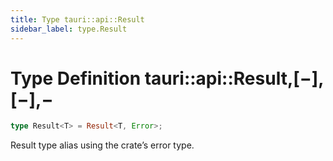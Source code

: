```yaml
---
title: Type tauri::api::Result
sidebar_label: type.Result
---
```


# Type Definition tauri::api::Result,\[−],\[−],−

```rs
type Result<T> = Result<T, Error>;
```

Result type alias using the crate’s error type.
